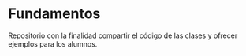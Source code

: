 # Fundamentos
Repositorio con la finalidad compartir el código de las clases y ofrecer ejemplos para los alumnos.
